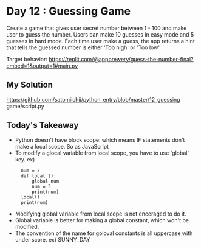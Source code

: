 # Day 12 : Guessing Game

Create a game that gives user secret number between 1 - 100 and make user to guess the number. Users can make 10 guesses in easy mode and 5 guesses in hard mode. Each time user make a guess, the app returns a hint that tells the guessed number is either 'Too high' or 'Too low'.

Target behavior: https://replit.com/@appbrewery/guess-the-number-final?embed=1&output=1#main.py

## My Solution

https://github.com/satomiichii/python_entry/blob/master/12_guessing game/script.py

## Today's Takeaway

- Python doesn't have block scope: which means IF statements don't make a local scope. So as JavaScript
- To modify a glocal variable from local scope, you have to use 'global' key. ex)
  ```
    num = 2
    def local ():
        global num
        num = 3
        print(num)
    local()
    print(num)
  ```
- Modifying global variable from local scope is not encoraged to do it.
- Global variable is better for making a global constant, which won't be modified.
- The convention of the name for goloval constants is all uppercase with under score. ex) SUNNY_DAY
